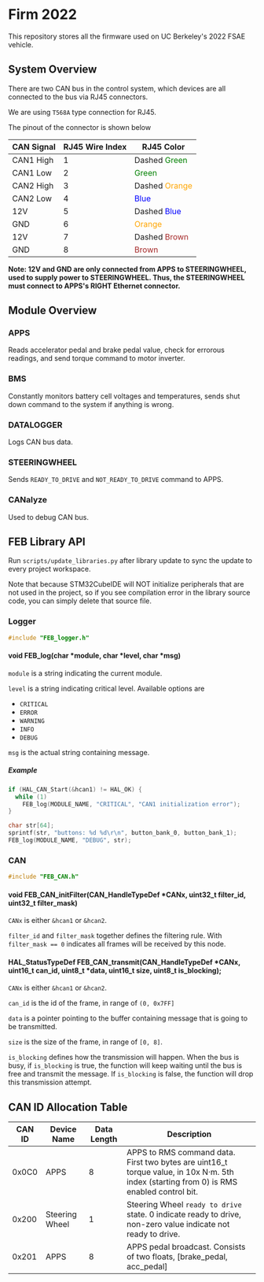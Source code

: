# Firm 2022

This repository stores all the firmware used on UC Berkeley's 2022 FSAE vehicle.


## System Overview

There are two CAN bus in the control system, which devices are all connected to the bus via RJ45 connectors.

We are using `T568A` type connection for RJ45.

The pinout of the connector is shown below

| CAN Signal | RJ45 Wire Index | RJ45 Color |
| ---------- | --------------- | ---------- |
| CAN1 High  | 1               | Dashed <span style="color:green">Green</span> |
| CAN1 Low   | 2               | <span style="color:green">Green</span> |
| CAN2 High  | 3               | Dashed <span style="color:orange">Orange</span> |
| CAN2 Low   | 4               | <span style="color:blue">Blue</span> |
| 12V        | 5               | Dashed <span style="color:blue">Blue</span> |
| GND        | 6               | <span style="color:orange">Orange</span> |
| 12V        | 7               | Dashed <span style="color:brown">Brown</span> |
| GND        | 8               | <span style="color:brown">Brown</span> |

**Note: 12V and GND are only connected from APPS to STEERINGWHEEL, used to supply power to STEERINGWHEEL. Thus, the STEERINGWHEEL must connect to APPS's RIGHT Ethernet connector.**


## Module Overview

### APPS

Reads accelerator pedal and brake pedal value, check for errorous readings, and send torque command to motor inverter.

### BMS

Constantly monitors battery cell voltages and temperatures, sends shut down command to the system if anything is wrong.

### DATALOGGER

Logs CAN bus data.

### STEERINGWHEEL

Sends `READY_TO_DRIVE` and `NOT_READY_TO_DRIVE` command to APPS.

### CANalyze

Used to debug CAN bus.


## FEB Library API

Run `scripts/update_libraries.py` after library update to sync the update to every project workspace.

Note that because STM32CubeIDE will NOT initialize peripherals that are not used in the project, so if you see compilation error in the library source code, you can simply delete that source file.

### Logger

```C
#include "FEB_logger.h"
```

#### void FEB_log(char *module, char *level, char *msg)

`module` is a string indicating the current module.

`level` is a string indicating critical level. Available options are 

- `CRITICAL`
- `ERROR`
- `WARNING`
- `INFO`
- `DEBUG`

`msg` is the actual string containing message.

##### Example

```C
if (HAL_CAN_Start(&hcan1) != HAL_OK) {
  while (1)
    FEB_log(MODULE_NAME, "CRITICAL", "CAN1 initialization error");
}

```

```C
char str[64];
sprintf(str, "buttons: %d %d\r\n", button_bank_0, button_bank_1);
FEB_log(MODULE_NAME, "DEBUG", str);

```

### CAN

```C
#include "FEB_CAN.h"
```

#### void FEB_CAN_initFilter(CAN_HandleTypeDef *CANx, uint32_t filter_id, uint32_t filter_mask)

`CANx` is either `&hcan1` or `&hcan2`.

`filter_id` and `filter_mask` together defines the filtering rule. With `filter_mask == 0` indicates all frames will be received by this node. 

#### HAL_StatusTypeDef FEB_CAN_transmit(CAN_HandleTypeDef *CANx, uint16_t can_id, uint8_t *data, uint16_t size, uint8_t is_blocking);

`CANx` is either `&hcan1` or `&hcan2`.

`can_id` is the id of the frame, in range of `(0, 0x7FF]`

`data` is a pointer pointing to the buffer containing message that is going to be transmitted.

`size` is the size of the frame, in range of `[0, 8]`.

`is_blocking` defines how the transmission will happen. When the bus is busy, if `is_blocking` is true, the function will keep waiting until the bus is free and transmit the message. If `is_blocking` is false, the function will drop this transmission attempt.


## CAN ID Allocation Table

| CAN ID | Device Name | Data Length | Description |
| ------ | ----------- | ----------- | ----------- |
| 0x0C0  | APPS        | 8           | APPS to RMS command data. First two bytes are uint16_t torque value, in 10x N·m. 5th index (starting from 0) is RMS enabled control bit. |
| 0x200  | Steering Wheel | 1        | Steering Wheel `ready to drive` state. 0 indicate ready to drive, non-zero value indicate not ready to drive. |
| 0x201  | APPS        | 8           | APPS pedal broadcast. Consists of two floats, [brake_pedal, acc_pedal] |
